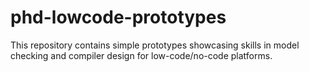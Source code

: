 # phd-lowcode-prototypes
This repository contains simple prototypes showcasing skills in model checking and compiler design for low-code/no-code platforms.
